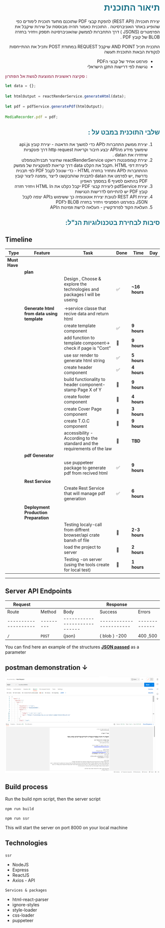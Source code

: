 <div dir="auto" align="right">

<span style="color: #177187">

# תיאור התוכנית

</span>

יצירת תוכנית/ (REST API) להפקת קבצי PDF שתוכנם מתעד תוכנית לימודים כפי שהופיע באתר האוניברסיטה .
התוכנית כאמור תהיה מבוססת על שירות שיקבל את הפרמטרים (JSONSׂ ) דרך התחברות לממשק שהאוניברסיטה תספק ויחזיר בחזרה BLOB של קובץ PDF .

התכנית תכיל AND POINT שיקבל REQUEST במתודת POST ותכיל את ההתייחסות לנקודות הבאות
התוכנית תעשה

- פורמט אחיד של קבצי הPDF
- נגישות לפי דרישות התקן הישראלי

</div>
<span style="color: #A54D69">

**סקיצה ראשונית המוצעת לגשת אל הפתרון :**

 </span>

```javascript
let data = {};

let htmlOutput = reactRenderService.generateHtml(data);

let pdf = pdfService.generatePdf(htmlOutput);

MediaRecorder.pdf = pdf;
```

<div dir="auto" align="right">

<span style="color: #177187">

## שלבי התוכנית במבט על :

</span>

1. יצירת ממשק התחברות לAPI כדי למשוך את הדאטה -
   יצירת קובץ api.js שימשוך מידע מהAPI יבצע חיבור וקריאות http request דרך פונקציות שיחזירו את הdata .
2. יצירת קומפוננטת ריאקט reactRenderService שתיצור תבנית/טמפלט ליצירת דפי HTML .תקבל את הקלט data דרך קריאות לפונקציות של ממשק ההתחברות לAPI ותחזיר בחזרה HTML -
   כדי שנוכל לקבל PDF לפי תבנית נדרשת ,יש לפרמט את הdata לתבנית שהתבקשנו לייצר ,וממנה ליצור קובץ PDF בהתאם לסעיף 6 במסמך האפיון
3. יצירת pdfService ליצירת קבצי PDF יקבל כקלט את הHTML l ויחזיר חזרה קובץ PDF יש להתייחס לדרישות הנגישות
4. יצירת REST API לטובת יצירת אוטונומיה כך ששימוש בAPI יצפה לקבל JSON בפורמט הספציפי ויחזיר בחזרה BLOB לPDF
5. העלאת הקוד לפרודקשיין - העלאה לרשת וזמינות הAPI

<span style="color: #177187">

## סיבות לבחירת בטכנולוגיות הנ"ל:

</span>

</div>
<div dir="auto" align="left">

## **Timeline**

| Type          | Feature                                    | Task                                                                     | Done                  | Time          | Day |
| ------------- | ------------------------------------------ | ------------------------------------------------------------------------ | --------------------- | ------------- | --- |
| **Must Have** |                                            |                                                                          |                       |               |     |
|               | **plan**                                   |                                                                          |                       |               |     |
|               |                                            | Design , Choose & explore the technologies and packages I will be useing | :white_check_mark:    | **~16 hours** |     |
|               |                                            |                                                                          |                       |               |     |
|               | **Generate html from data using template** | →service classe that recive data and return html                         |                       |               |     |
|               |                                            | create template component                                                | :white_check_mark:    | **9 hours**   |     |
|               |                                            | add function to template component→ check if page is "Cont"              | :black_square_button: | **9 hours**   |     |
|               |                                            | use ssr render to generate html string                                   | :white_check_mark:    | **5 hours**   |     |
|               |                                            | create header component                                                  | :white_check_mark:    | **4 hours**   |     |
|               |                                            | build functionality to header component-stamp Page X of Y                | :black_square_button: | **9 hours**   |     |
|               |                                            | create footer component                                                  | :black_square_button: | **4 hours**   |     |
|               |                                            | create Cover Page component                                              | :black_square_button: | **3 hours**   |     |
|               |                                            | create T.O.C component                                                   | :black_square_button: | **9 hours**   |     |
|               |                                            | accessibility -According to the standard and the requirements of the law | :black_square_button: | **TBD**       |     |
|               | **pdf Generator**                          |                                                                          |                       |               |     |
|               |                                            | use puppeteer package to generate pdf from recived html                  | :white_check_mark:    | **9 hours**   |     |
|               |                                            |                                                                          |                       |               |     |
|               | **Rest Service**                           |                                                                          |                       |               |     |
|               |                                            | Create Rest Service that will manage pdf generation                      | :white_check_mark:    | **6 hours**   |     |
|               |                                            |                                                                          |                       |               |     |
|               | **Deployment Production Preparation**      |                                                                          |                       |               |     |
|               |                                            | Testing localy-call from diffrent browser/api crate banxh of file        | :black_square_button: | **2-3 hours** |     |
|               |                                            | load the project to server                                               | :black_square_button: | **2 hours**   |     |
|               |                                            | Testing -on server (using the tools create for local test)               | :black_square_button: | **1 hours**   |     |

<hr >

## Server API Endpoints

| Request              |           |                              | Response                |               |
| -------------------- | --------- | ---------------------------- | ----------------------- | ------------- |
| Route                | Method    | Body                         | Success                 | Errors        |
| -------------------- | --------- | ---------------------------- | ----------------------- | ------------- |
| `/`                  | `POST`    | {json}                       | { blob } -200           | 400 ,500      |

You can find here an example of the structures **[JSON passed](./docs/body_request_example)** as a parameter

## postman demonstration ↓

![request](./docs/screenshots/postman_request_1.png)

## Build process

Run the build npm script, then the server script

`npm run build`

`npm run ssr`

This will start the server on port 8000 on your local machine

## Technologies

`ssr`

- NodeJS
- Express
- ReactJS
- Axios - API

`Services & packages`

- html-react-parser
- ignore-styles
- style-loader
- css-loader
- puppeteer
